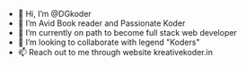 - 👋 Hi, I’m @DGkoder
- 👀 I’m Avid Book reader and Passionate Koder 
- 🌱 I’m currently on path to become full stack web developer
- 💞️ I’m looking to collaborate with legend "Koders"
- 📫 Reach out to me through website kreativekoder.in

<!---
DGkoder/DGkoder is a ✨ special ✨ repository because its `README.md` (this file) appears on your GitHub profile.
You can click the Preview link to take a look at your changes.
--->
